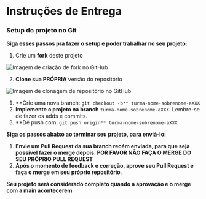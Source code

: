 # **Instruções de Entrega**

### **Setup do projeto no Git**

**Siga esses passos pra fazer o setup e poder trabalhar no seu projeto:**

1. Crie um **fork** deste projeto
    
 ![Imagem de criação de fork no GitHub](https://firebasestorage.googleapis.com/v0/b/assets-conteudo.appspot.com/o/gerais%2Ffork.png?alt=media&token=7030e997-246a-41fe-a75f-2a2ced61e54d)
    
2. **Clone sua PRÓPRIA** versão do repositório

![Imagem de clonagem de repositório no GitHub](https://firebasestorage.googleapis.com/v0/b/assets-conteudo.appspot.com/o/gerais%2Fclone-repo.png?alt=media&token=d8b3c101-c6d4-4371-b018-ae4edec7e34c)

1. **Crie uma nova branch: `git checkout -b** turma-nome-sobrenome-aXXX`
2. **Implemente o projeto na branch** `turma-nome-sobrenome-aXXX`. Lembre-se de fazer os adds e commits.
3. **Dê push com: `git push origin** turma-nome-sobrenome-aXXX`

**Siga os passos abaixo ao terminar seu projeto, para enviá-lo:**

1. **Envie um Pull Request da sua branch recém enviada, para que seja possível fazer o merge depois. POR FAVOR NÃO FAÇA O MERGE DO SEU PRÓPRIO PULL REQUEST**
2. **Após o momento de feedback e correção, aprove seu Pull Request e faça o merge em seu próprio repositório**.

**Seu projeto será considerado completo quando a aprovação e o merge com a main acontecerem**
